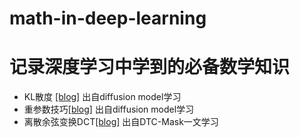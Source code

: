 # math-in-deep-learning
# 记录深度学习中学到的必备数学知识
* KL散度 [[blog]](https://zhuanlan.zhihu.com/p/438129018) 出自diffusion model学习
* 重参数技巧[[blog]](https://juejin.cn/post/7213239578664157221)  出自diffusion model学习
* 离散余弦变换DCT[[blog]](https://zhuanlan.zhihu.com/p/85299446) 出自DTC-Mask一文学习


